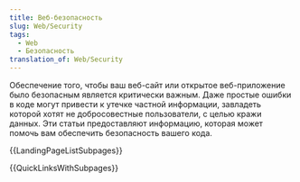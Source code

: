 ```yaml
---
title: Веб-безопасность
slug: Web/Security
tags:
  - Web
  - Безопасность
translation_of: Web/Security
---
```

Обеспечение того, чтобы ваш веб-сайт или открытое веб-приложение было безопасным является критически важным. Даже простые ошибки в коде могут привести к утечке частной информации, завладеть которой хотят не добросовестные пользователи, с целью кражи данных. Эти статьи предоставляют информацию, которая может помочь вам обеспечить безопасность вашего кода.

{{LandingPageListSubpages}}

{{QuickLinksWithSubpages}}
